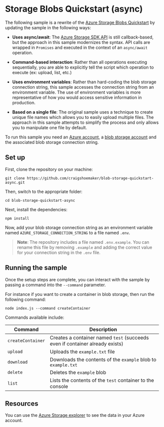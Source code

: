 

# Storage Blobs Quickstart (async)

The following sample is a rewrite of the [Azure Storage Blobs Quickstart](https://github.com/Azure-Samples/storage-blobs-node-quickstart) by updating the sample in the following ways:

- **Uses async/await**: The [Azure Storage SDK API](https://github.com/Azure/azure-storage-node) is still callback-based, but the approach in this sample modernizes the syntax. API calls are wrapped in `Promises` and executed in the context of an `async/await` operation.

- **Command-based interaction**: Rather than all operations executing sequentially, you are able to explicitly tell the script which operation to execute (ex: upload, list, etc.)
 
- **Uses environment variables**: Rather than hard-coding the blob storage connection string, this sample accesses the connection string from an environment variable. The use of environment variables is more representative of how you would access sensitive information in production.

- **Based on a single file**: The original sample uses a technique to create unique file names which allows you to easily upload multiple files. The approach in this sample attempts to simplify the process and only allows you to manipulate one file by default.

To run this sample you need an [Azure account](https://azure.microsoft.com/free/), a [blob storage account](https://docs.microsoft.com/azure/storage/common/storage-create-storage-account) and the associated blob storage connection string.

## Set up
First, clone the repository on your machine:

    git clone https://github.com/craigshoemaker/blob-storage-quickstart-async.git

Then, switch to the appropriate folder:

    cd blob-storage-quickstart-async

Next, install the dependencies:

    npm install

Now, add your blob storage connection string as an environment variable named `AZURE_STORAGE_CONNECTION_STRING` to a file named `.env`.

> **Note**: The repository includes a file named `.env.example`. You can rename this file by removing `.example` and adding the correct value for your connection string in the `.env` file.

## Running the sample

Once the setup steps are complete, you can interact with the sample by passing a command into the `--command` parameter.

For instance if you want to create a container in blob storage, then run the following command:

    node index.js --command createContainer

Commands available include:


| Command | Description |
|---------|---------|
|`createContainer` | Creates a container named `test` (succeeds even if container already exists) |
|`upload`          | Uploads the `example.txt` file |
|`download`        | Downloads the contents of the `example` blob to `example.txt` |
|`delete`          | Deletes the `example` blob |
|`list`            | Lists the contents of the `test` container to the console |

## Resources

You can use the [Azure Storage explorer](https://azure.microsoft.com/features/storage-explorer/) to see the data in your Azure account.